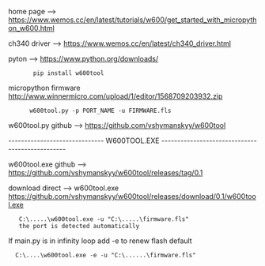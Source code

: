 home page --> https://www.wemos.cc/en/latest/tutorials/w600/get_started_with_micropython_w600.html

ch340 driver -->  https://www.wemos.cc/en/latest/ch340_driver.html

pyton -->  https://www.python.org/downloads/

           pip install w600tool
           
micropython firmware http://www.winnermicro.com/upload/1/editor/1568709203932.zip 

          w600tool.py -p PORT_NAME -u FIRMWARE.fls

w600tool.py github --> https://github.com/vshymanskyy/w600tool

------------------------------  W600TOOL.EXE ------------------------------------------------

w600tool.exe github --> https://github.com/vshymanskyy/w600tool/releases/tag/0.1

download direct --> w600tool.exe  https://github.com/vshymanskyy/w600tool/releases/download/0.1/w600tool.exe

       C:\.....\w600tool.exe -u "C:\.....\firmware.fls" 
       the port is detected automatically
       
If main.py is in infinity loop add -e to renew flash default

      C:\....\w600tool.exe -e -u "C:\......\firmware.fls" 

